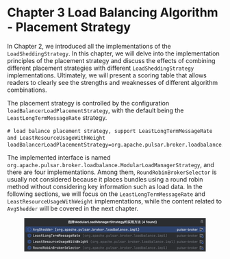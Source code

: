 # Chapter 3 Load Balancing Algorithm - Placement Strategy

In Chapter 2, we introduced all the implementations of the `LoadSheddingStrategy`. In this chapter, we will delve into the implementation principles of the placement strategy and discuss the effects of combining different placement strategies with different `LoadSheddingStrategy` implementations. Ultimately, we will present a scoring table that allows readers to clearly see the strengths and weaknesses of different algorithm combinations.

The placement strategy is controlled by the configuration `loadBalancerLoadPlacementStrategy`, with the default being the `LeastLongTermMessageRate` strategy.

```
# load balance placement strategy, support LeastLongTermMessageRate and LeastResourceUsageWithWeight
loadBalancerLoadPlacementStrategy=org.apache.pulsar.broker.loadbalance.impl.LeastLongTermMessageRate
```

The implemented interface is named `org.apache.pulsar.broker.loadbalance.ModularLoadManagerStrategy`, and there are four implementations. Among them, `RoundRobinBrokerSelector` is usually not considered because it places bundles using a round robin method without considering key information such as load data. In the following sections, we will focus on the `LeastLongTermMessageRate` and `LeastResourceUsageWithWeight` implementations, while the content related to `AvgShedder` will be covered in the next chapter.

<figure><img src="../.gitbook/assets/image (34).png" alt=""><figcaption></figcaption></figure>
